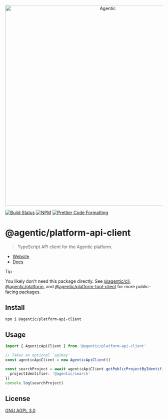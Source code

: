 <p align="center">
  <a href="https://agentic.so/publishing">
    <img alt="Agentic" src="https://raw.githubusercontent.com/transitive-bullshit/agentic/main/apps/web/public/agentic-publishing-social-image-dark-github.jpg" width="640">
  </a>
</p>

<p>
  <a href="https://github.com/transitive-bullshit/agentic/actions/workflows/main.yml"><img alt="Build Status" src="https://github.com/transitive-bullshit/agentic/actions/workflows/main.yml/badge.svg" /></a>
  <a href="https://www.npmjs.com/package/@agentic/platform-api-client"><img alt="NPM" src="https://img.shields.io/npm/v/@agentic/platform-api-client.svg" /></a>
  <a href="https://prettier.io"><img alt="Prettier Code Formatting" src="https://img.shields.io/badge/code_style-prettier-brightgreen.svg" /></a>
</p>

# @agentic/platform-api-client <!-- omit from toc -->

> TypeScript API client for the Agentic platform.

- [Website](https://agentic.so/publishing)
- [Docs](https://docs.agentic.so)

> [!TIP]
> You likely don't need this package directly. See [@agentic/cli](https://github.com/transitive-bullshit/agentic/tree/main/packages/cli), [@agentic/platform](https://github.com/transitive-bullshit/agentic/tree/main/packages/platform), and [@agentic/platform-tool-client](https://github.com/transitive-bullshit/agentic/tree/main/packages/platform-tool-client) for more public-facing packages.

## Install

```bash
npm i @agentic/platform-api-client
```

## Usage

```ts
import { AgenticApiClient } from '@agentic/platform-api-client'

// Takes an optional `apiKey`
const agenticApiClient = new AgenticApiClient()

const searchProject = await agenticApiClient.getPublicProjectByIdentifier({
  projectIdentifier: '@agentic/search'
})
console.log(searchProject)
```

## License

[GNU AGPL 3.0](https://choosealicense.com/licenses/agpl-3.0/)
